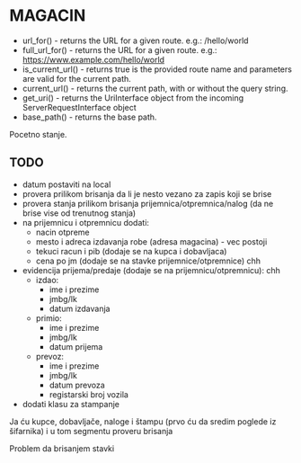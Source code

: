 # MAGACIN

- url_for() - returns the URL for a given route. e.g.: /hello/world
- full_url_for() - returns the URL for a given route. e.g.: https://www.example.com/hello/world
- is_current_url() - returns true is the provided route name and parameters are valid for the current path.
- current_url() - returns the current path, with or without the query string.
- get_uri() - returns the UriInterface object from the incoming ServerRequestInterface object
- base_path() - returns the base path.

Pocetno stanje.

## TODO

- datum postaviti na local
- provera prilikom brisanja da li je nesto vezano za zapis koji se brise
- provera stanja prilikom brisanja prijemnica/otpremnica/nalog (da ne brise vise od trenutnog stanja)
- na prijemnicu i otpremnicu dodati:
    - nacin otpreme
    - mesto i adreca izdavanja robe (adresa magacina) - vec postoji
    - tekuci racun i pib (dodaje se na kupca i dobavljaca)
    - cena po jm (dodaje se na stavke prijemnice/otpremnice) chh
- evidencija prijema/predaje (dodaje se na prijemnicu/otpremnicu): chh
    - izdao:
        - ime i prezime
        - jmbg/lk
        - datum izdavanja
    - primio:
        - ime i prezime
        - jmbg/lk
        - datum prijema
    - prevoz:
        - ime i prezime
        - jmbg/lk
        - datum prevoza
        - registarski broj vozila
- dodati klasu za stampanje

Ja ću kupce, dobavljače, naloge i štampu (prvo ću da sredim poglede iz šifarnika) i u tom segmentu proveru brisanja

Problem da brisanjem stavki